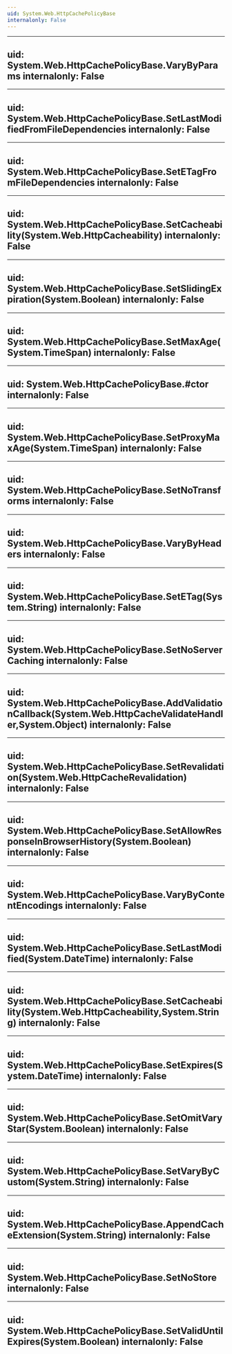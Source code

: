 ```yaml
---
uid: System.Web.HttpCachePolicyBase
internalonly: False
---
```


---
uid: System.Web.HttpCachePolicyBase.VaryByParams
internalonly: False
---

---
uid: System.Web.HttpCachePolicyBase.SetLastModifiedFromFileDependencies
internalonly: False
---

---
uid: System.Web.HttpCachePolicyBase.SetETagFromFileDependencies
internalonly: False
---

---
uid: System.Web.HttpCachePolicyBase.SetCacheability(System.Web.HttpCacheability)
internalonly: False
---

---
uid: System.Web.HttpCachePolicyBase.SetSlidingExpiration(System.Boolean)
internalonly: False
---

---
uid: System.Web.HttpCachePolicyBase.SetMaxAge(System.TimeSpan)
internalonly: False
---

---
uid: System.Web.HttpCachePolicyBase.#ctor
internalonly: False
---

---
uid: System.Web.HttpCachePolicyBase.SetProxyMaxAge(System.TimeSpan)
internalonly: False
---

---
uid: System.Web.HttpCachePolicyBase.SetNoTransforms
internalonly: False
---

---
uid: System.Web.HttpCachePolicyBase.VaryByHeaders
internalonly: False
---

---
uid: System.Web.HttpCachePolicyBase.SetETag(System.String)
internalonly: False
---

---
uid: System.Web.HttpCachePolicyBase.SetNoServerCaching
internalonly: False
---

---
uid: System.Web.HttpCachePolicyBase.AddValidationCallback(System.Web.HttpCacheValidateHandler,System.Object)
internalonly: False
---

---
uid: System.Web.HttpCachePolicyBase.SetRevalidation(System.Web.HttpCacheRevalidation)
internalonly: False
---

---
uid: System.Web.HttpCachePolicyBase.SetAllowResponseInBrowserHistory(System.Boolean)
internalonly: False
---

---
uid: System.Web.HttpCachePolicyBase.VaryByContentEncodings
internalonly: False
---

---
uid: System.Web.HttpCachePolicyBase.SetLastModified(System.DateTime)
internalonly: False
---

---
uid: System.Web.HttpCachePolicyBase.SetCacheability(System.Web.HttpCacheability,System.String)
internalonly: False
---

---
uid: System.Web.HttpCachePolicyBase.SetExpires(System.DateTime)
internalonly: False
---

---
uid: System.Web.HttpCachePolicyBase.SetOmitVaryStar(System.Boolean)
internalonly: False
---

---
uid: System.Web.HttpCachePolicyBase.SetVaryByCustom(System.String)
internalonly: False
---

---
uid: System.Web.HttpCachePolicyBase.AppendCacheExtension(System.String)
internalonly: False
---

---
uid: System.Web.HttpCachePolicyBase.SetNoStore
internalonly: False
---

---
uid: System.Web.HttpCachePolicyBase.SetValidUntilExpires(System.Boolean)
internalonly: False
---
